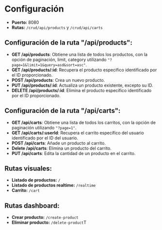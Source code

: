 # Configuración

- **Puerto:** 8080
- **Rutas:** `/crud/api/products` y `/crud/api/carts`

## Configuración de la ruta "/api/products":

- **GET /api/products**: Obtiene una lista de todos los productos, con la opción de paginación, limit, category utilizando `"?page=1&limit=1&query=asd&sort=asc"`.
- **GET /api/products/:id**: Recupera el producto específico identificado por el ID proporcionado.
- **POST /api/products**: Crea un nuevo producto.
- **PUT /api/products/:id**: Actualiza un producto existente, excepto su ID.
- **DELETE /api/products/:id**: Elimina el producto específico identificado por el ID proporcionado.

## Configuración de la ruta "/api/carts":

- **GET /api/carts**: Obtiene una lista de todos los carritos, con la opción de paginación utilizando `"?page=1"`.
- **GET /api/carts/:userId**: Recupera el carrito específico del usuario identificado por el ID del usuario.
- **POST /api/carts**: Añade un producto al carrito.
- **Delete /api/carts**: Elimina un producto del carrito.
- **PUT /api/carts**: Edita la cantidad de un producto en el carrito.

## Rutas visuales:

- **Listado de productos:** `/`
- **Listado de productos realtime:** `/realtime`
- **Carrito:** `/cart`

## Rutas dashboard:
- **Crear producto:** `/create-product`
- **Eliminar producto:** `/delete-product`T